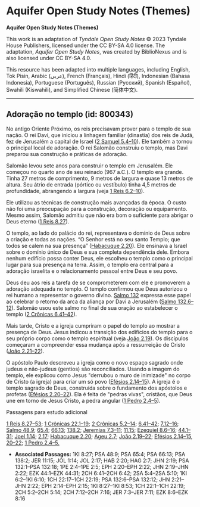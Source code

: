 # Aquifer Open Study Notes (Themes)

**Aquifer Open Study Notes (Themes)**

This work is an adaptation of *Tyndale Open Study Notes* © 2023 Tyndale House Publishers, licensed under the CC BY\-SA 4\.0 license. The adaptation, *Aquifer Open Study Notes*, was created by BiblioNexus and is also licensed under CC BY\-SA 4\.0\.

This resource has been adapted into multiple languages, including English, Tok Pisin, Arabic (عربي), French (Français), Hindi (हिंदी), Indonesian (Bahasa Indonesia), Portuguese (Português), Russian (Русский), Spanish (Español), Swahili (Kiswahili), and Simplified Chinese (简体中文).



--------------------------------

## Adoração no templo (id: 800343)

No antigo Oriente Próximo, os reis precisavam prover para o templo de sua nação. O rei Davi, que iniciou a linhagem familiar (dinastia) dos reis de Judá, fez de Jerusalém a capital de Israel ([2 Samuel 5\.4–10](https://ref.ly/2Sam5:4-2Sam5:10)). Ele também a tornou o principal local de adoração. O rei Salomão construiu o templo, mas Davi preparou sua construção e práticas de adoração.

Salomão levou sete anos para construir o templo em Jerusalém. Ele começou no quarto ano de seu reinado (967 a.C.). O templo era grande. Tinha 27 metros de comprimento, 9 metros de largura e quase 13 metros de altura. Seu átrio de entrada (pórtico ou vestíbulo) tinha 4,5 metros de profundidade, abrangendo a largura (veja [1 Reis 6\.2–10](https://ref.ly/1Kgs6:2-1Kgs6:10)).

Ele utilizou as técnicas de construção mais avançadas da época. O custo não foi uma preocupação para a construção, decoração ou equipamento. Mesmo assim, Salomão admitiu que não era bom o suficiente para abrigar o Deus eterno ([1 Reis 8\.27](https://ref.ly/1Kgs8:27)).

O templo, ao lado do palácio do rei, representava o domínio de Deus sobre a criação e todas as nações. “O Senhor está no seu santo Templo; que todos se calem na sua presença” ([Habacuque 2\.20](https://ref.ly/Hab2:20)). Ele ensinava a Israel sobre o domínio único de Deus e sua completa dependência dele. Embora nenhum edifício possa conter Deus, ele escolheu o templo como o principal lugar para sua presença na terra. Assim, o templo era central para a adoração israelita e o relacionamento pessoal entre Deus e seu povo.

Deus deu aos reis a tarefa de se comprometerem com ele e promoverem a adoração adequada no templo. O templo confirmou que Deus autorizou o rei humano a representar o governo divino. [Salmo 132](https://ref.ly/Ps132:1-Ps132:18) expressa esse papel ao celebrar o retorno da arca da aliança por Davi a Jerusalém ([Salmo 132\.6–12](https://ref.ly/Ps132:6-Ps132:12)). Salomão usou este salmo no final de sua oração ao estabelecer o templo ([2 Crônicas 6\.41–42](https://ref.ly/2Chr6:41-2Chr6:42)).

Mais tarde, Cristo e a igreja cumpriram o papel do templo ao mostrar a presença de Deus. Jesus indicou a transição dos edifícios do templo para o seu próprio corpo como o templo espiritual (veja [João 2\.19](https://ref.ly/John2:19)). Os discípulos começaram a compreender essa mudança após a ressurreição de Cristo ([João 2\.21–22](https://ref.ly/John2:21-John2:22)).

O apóstolo Paulo descreveu a igreja como o novo espaço sagrado onde judeus e não\-judeus (gentios) são reconciliados. Usando a imagem do templo, ele explicou como Jesus "derrubou o muro de inimizade" no corpo de Cristo (a igreja) para criar um só povo ([Efésios 2\.14–15](https://ref.ly/Eph2:14-Eph2:15)). A igreja é o templo sagrado de Deus, construída sobre o fundamento dos apóstolos e profetas ([Efésios 2\.20–22](https://ref.ly/Eph2:20-Eph2:22)). Ela é feita de "pedras vivas", cristãos, que Deus une em torno de Jesus Cristo, a pedra angular ([1 Pedro 2\.4–5](https://ref.ly/1Pet2:4-1Pet2:5)).

Passagens para estudo adicional

[1 Reis 8\.27–53](https://ref.ly/1Kgs8:27-1Kgs8:53); [1 Crônicas 22\.1–19](https://ref.ly/1Chr22:1-1Chr22:19); [2 Crônicas 5\.2–14](https://ref.ly/2Chr5:2-2Chr5:14); [6\.41–42](https://ref.ly/2Chr6:41-2Chr6:42); [7\.12–16](https://ref.ly/2Chr7:12-2Chr7:16); [Salmo 48\.9](https://ref.ly/Ps48:9); [65\.4](https://ref.ly/Ps65:4); [66\.13](https://ref.ly/Ps66:13); [138\.2](https://ref.ly/Ps138:2); [Jeremias 7\.3–11](https://ref.ly/Jer7:3-Jer7:11); [11\.15](https://ref.ly/Jer11:15); [Ezequiel 8\.6–16](https://ref.ly/Ezek8:6-Ezek8:16); [44\.1–31](https://ref.ly/Ezek44:1-Ezek44:31); [Joel 1\.14](https://ref.ly/Joel1:14); [2\.17](https://ref.ly/Joel2:17); [Habacuque 2\.20](https://ref.ly/Hab2:20); [Ageu 2\.7](https://ref.ly/Hag2:7); [João 2\.19–22](https://ref.ly/John2:19-John2:22); [Efésios 2\.14–15](https://ref.ly/Eph2:14-Eph2:15), [20–22](https://ref.ly/Eph2:20-Eph2:22); [1 Pedro 2\.4–5\.](https://ref.ly/1Pet2:4-1Pet2:5)

* **Associated Passages:** 1KI 8:27; PSA 48:9; PSA 65:4; PSA 66:13; PSA 138:2; JER 11:15; JOL 1:14; JOL 2:17; HAB 2:20; HAG 2:7; JHN 2:19; PSA 132:1–PSA 132:18; 1PE 2:4–1PE 2:5; EPH 2:20–EPH 2:22; JHN 2:19–JHN 2:22; EZK 44:1–EZK 44:31; 2CH 6:41–2CH 6:42; 2SA 5:4–2SA 5:10; 1KI 6:2–1KI 6:10; 1CH 22:17–1CH 22:19; PSA 132:6–PSA 132:12; JHN 2:21–JHN 2:22; EPH 2:14–EPH 2:15; 1KI 8:27–1KI 8:53; 1CH 22:1–1CH 22:19; 2CH 5:2–2CH 5:14; 2CH 7:12–2CH 7:16; JER 7:3–JER 7:11; EZK 8:6–EZK 8:16

